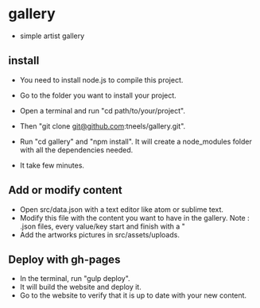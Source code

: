 # gallery
* simple artist gallery

## install
* You need to install node.js to compile this project.

* Go to the folder you want to install your project.
* Open a terminal and run "cd path/to/your/project".
* Then "git clone git@github.com:tneels/gallery.git".
* Run "cd gallery" and "npm install". It will create a node_modules folder with all the dependencies needed.
* It take few minutes.

## Add or modify content
* Open src/data.json with a text editor like atom or sublime text.
* Modify this file with the content you want to have in the gallery. Note : .json files, every value/key start and finish with a "
* Add the artworks pictures in src/assets/uploads.

## Deploy with gh-pages
* In the terminal, run "gulp deploy".
* It will build the website and deploy it.
* Go to the website to verify that it is up to date with your new content.
